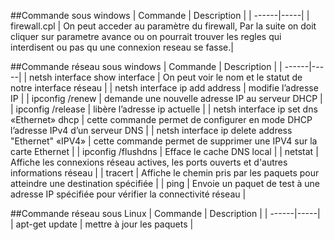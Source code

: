 ##Commande sous windows 
| Commande        | Description      |
| ------|-----|
| firewall.cpl | On peut acceder au paramètre du firewall, Par la suite on doit cliquer sur parametre avance ou on pourrait trouver les regles qui interdisent ou pas qu une connexion reseau se fasse.|

##Commande réseau sous windows
| Commande        | Description      |
| ------|-----|
| netsh interface show interface | On peut voir le nom et le statut de notre interface réseau |
| netsh interface ip add address | modifie l’adresse IP |
| ipconfig /renew | demande une nouvelle adresse IP au serveur DHCP |
| ipconfig /release | libère l’adresse ip actuelle |
| netsh interface ip set dns «Ethernet» dhcp | cette commande permet de configurer en mode DHCP l’adresse IPv4 d’un serveur DNS |
| netsh interface ip delete address "Ethernet" «IPV4» | cette commande permet de supprimer une IPV4 sur la carte Ethernet |
| ipconfig /flushdns | Efface le cache DNS local |
| netstat | Affiche les connexions réseau actives, les ports ouverts et d'autres informations réseau |
| tracert | Affiche le chemin pris par les paquets pour atteindre une destination spécifiée |
| ping | Envoie un paquet de test à une adresse IP spécifiée pour vérifier la connectivité réseau |

##Commande réseau sous Linux
| Commande        | Description      |
| ------|-----|
| apt-get update | mettre à jour les paquets |
